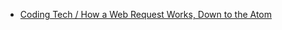 * [Coding Tech / How a Web Request Works, Down to the Atom](https://www.youtube.com/watch?v=9dT0FSH-aGQ)
